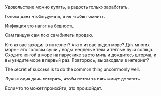 Удовольствие можно купить, а радость только заработать.

Голова дана чтобы думать, а не чтобы помнить.

Инфляция это налог на бедность.

Сам танцую сам пою сам билеты продаю.

Кто из вас заходил в интернет? А кто из вас видел море? 
Для многих море - это полоска суши у воды, неодетые тела и теплые лучи солнца.
Сходите юнгой в море на паруснике за сто миль и дождитесь шторма, и вы увидите море в первый раз.
Повторюсь, вы заходили в интернет?

The secret of success is to do the common thing uncommonly well.

Лучше один день потерять, чтобы потом за пять минут долететь.

Если что то может произойти, это произойдет.
